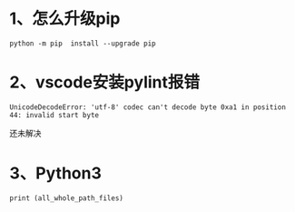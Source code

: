 # 1、怎么升级pip
    python -m pip  install --upgrade pip

# 2、vscode安装pylint报错
	UnicodeDecodeError: 'utf-8' codec can't decode byte 0xa1 in position 44: invalid start byte

还未解决

# 3、Python3    
	print (all_whole_path_files)